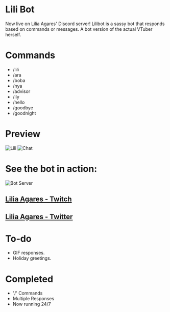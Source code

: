 # Lili Bot

Now live on Lilia Agares' Discord server! Lilibot is a sassy bot that responds based on commands or messages. A bot version of the actual VTuber herself. 

# Commands 

- /lili
- /ara 
- /boba
- /nya
- /advisor
- /ily
- /hello
- /goodbye
- /goodnight


# Preview 

![Lili](https://imgur.com/Wfoi4lO.jpg)
![Chat](https://imgur.com/DiOQA5L.jpg)

# See the bot in action:
![Bot Server](https://discord.gg/DZK3FBex)


## [Lilia Agares - Twitch](https://twitch.tv/deepsealily)
## [Lilia Agares - Twitter](https://twitter.com/LiliaAgares)

# To-do

- GIF responses.
- Holiday greetings.

# Completed 

- '/' Commands
- Multiple Responses 
- Now running 24/7
